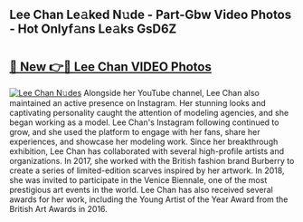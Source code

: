 ## Lee Chan Le𝚊ked N𝚞de - Part-Gbw Video Photos - Hot Onlyf𝚊ns Le𝚊ks GsD6Z

# <h2><a href="http://ab54497.deff.icu/?id=Lee+Chan">🔗 New 👉🔴 Lee Chan VIDEO Photos</a></h2>

[![Lee Chan N𝚞des](https://i.imgur.com/rIISA9y.gif)](http://ab54497.deff.icu/?id=Lee+Chan)
Alongside her YouTube channel, Lee Chan also maintained an active presence on Instagram. Her stunning looks and captivating personality caught the attention of modeling agencies, and she began working as a model. Lee Chan's Instagram following continued to grow, and she used the platform to engage with her fans, share her experiences, and showcase her modeling work. Since her breakthrough exhibition, Lee Chan has collaborated with several high-profile artists and organizations. In 2017, she worked with the British fashion brand Burberry to create a series of limited-edition scarves inspired by her artwork. In 2018, she was invited to participate in the Venice Biennale, one of the most prestigious art events in the world. Lee Chan has also received several awards for her work, including the Young Artist of the Year Award from the British Art Awards in 2016.

